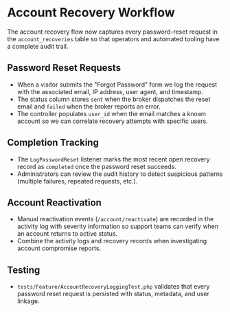 # Account Recovery Workflow

The account recovery flow now captures every password-reset request in the `account_recoveries` table so that operators and automated tooling have a complete audit trail.

## Password Reset Requests
- When a visitor submits the "Forgot Password" form we log the request with the associated email, IP address, user agent, and timestamp.
- The status column stores `sent` when the broker dispatches the reset email and `failed` when the broker reports an error.
- The controller populates `user_id` when the email matches a known account so we can correlate recovery attempts with specific users.

## Completion Tracking
- The `LogPasswordReset` listener marks the most recent open recovery record as `completed` once the password reset succeeds.
- Administrators can review the audit history to detect suspicious patterns (multiple failures, repeated requests, etc.).

## Account Reactivation
- Manual reactivation events (`/account/reactivate`) are recorded in the activity log with severity information so support teams can verify when an account returns to active status.
- Combine the activity logs and recovery records when investigating account compromise reports.

## Testing
- `tests/Feature/AccountRecoveryLoggingTest.php` validates that every password reset request is persisted with status, metadata, and user linkage.
